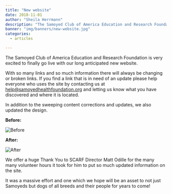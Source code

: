 ```yaml
---
title: "New website"
date: 2018-11-01
author: "Sheila Herrmann"
description: "The Samoyed Club of America Education and Research Foundation is very excited to finally go live with our long anticipated new Website..."
banner: "img/banners/new-website.jpg"
categories:
  - articles

---
```


The Samoyed Club of America Education and Research Foundation is very excited to finally go live with our long anticipated new website.

With so many links and so much information there will always be changing or broken links.
If you find a link that is in need of an update please help everyone who uses the site by contacting us at
[help@samoyedhealthfoundation.org](mailto:help@samoyedhealthfoundation.org)
and letting us know what you have discovered and where it is located.

In addition to the sweeping content corrections and updates, we also updated the design.

**Before:**

![Before](/img/website-before.png)

**After:**

![After](/img/website-after.png)

We offer a huge Thank You to SCARF Director Matt Odille for the many many volunteer hours it took for him to put so much updated information on the site.

It was a massive effort and one which we hope will be an asset to not just Samoyeds but dogs of all breeds and their people for years to come!
